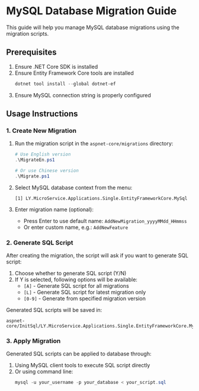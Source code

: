 # MySQL Database Migration Guide

This guide will help you manage MySQL database migrations using the migration scripts.

## Prerequisites

1. Ensure .NET Core SDK is installed
2. Ensure Entity Framework Core tools are installed
   ```powershell
   dotnet tool install --global dotnet-ef
   ```
3. Ensure MySQL connection string is properly configured

## Usage Instructions

### 1. Create New Migration

1. Run the migration script in the `aspnet-core/migrations` directory:
   ```powershell
   # Use English version
   .\MigrateEn.ps1
   
   # Or use Chinese version
   .\Migrate.ps1
   ```

2. Select MySQL database context from the menu:
   ```
   [1] LY.MicroService.Applications.Single.EntityFrameworkCore.MySql
   ```

3. Enter migration name (optional):
   - Press Enter to use default name: `AddNewMigration_yyyyMMdd_HHmmss`
   - Or enter custom name, e.g.: `AddNewFeature`

### 2. Generate SQL Script

After creating the migration, the script will ask if you want to generate SQL script:

1. Choose whether to generate SQL script (Y/N)
2. If Y is selected, following options will be available:
   - `[A]` - Generate SQL script for all migrations
   - `[L]` - Generate SQL script for latest migration only
   - `[0-9]` - Generate from specified migration version

Generated SQL scripts will be saved in:
```
aspnet-core/InitSql/LY.MicroService.Applications.Single.EntityFrameworkCore.MySql/
```

### 3. Apply Migration

Generated SQL scripts can be applied to database through:

1. Using MySQL client tools to execute SQL script directly
2. Or using command line:
   ```powershell
   mysql -u your_username -p your_database < your_script.sql
   ```
